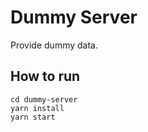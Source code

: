 # Dummy Server

Provide dummy data.

## How to run

```
cd dummy-server
yarn install
yarn start
```
